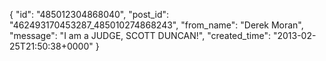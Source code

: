  {
   "id": "485012304868040",
   "post_id": "462493170453287_485010274868243",
   "from_name": "Derek Moran",
   "message": "I am a JUDGE, SCOTT DUNCAN!",
   "created_time": "2013-02-25T21:50:38+0000"
 }
